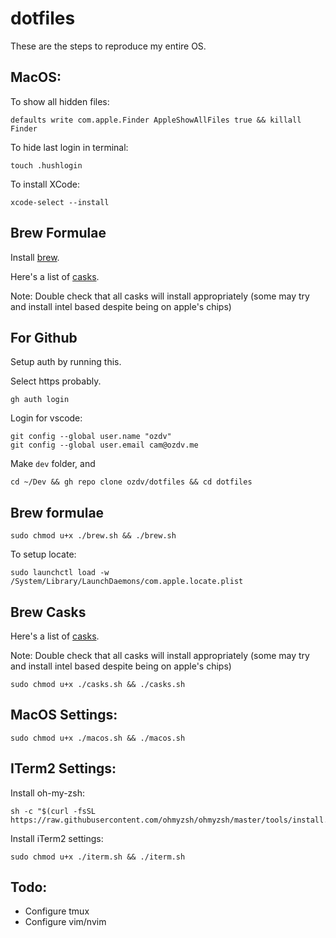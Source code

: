 # dotfiles

These are the steps to reproduce my entire OS.

## MacOS:

To show all hidden files:

```
defaults write com.apple.Finder AppleShowAllFiles true && killall Finder
```

To hide last login in terminal:

```
touch .hushlogin
```

To install XCode:

```
xcode-select --install
```

## Brew Formulae

Install [brew](https://brew.sh/).

Here's a list of [casks](https://formulae.brew.sh/cask/).

Note: Double check that all casks will install appropriately (some may try and install intel based despite being on apple's chips)

## For Github

Setup auth by running this.

Select https probably.

```
gh auth login
```

Login for vscode:

```
git config --global user.name "ozdv"
git config --global user.email cam@ozdv.me
```

Make `dev` folder, and

```
cd ~/Dev && gh repo clone ozdv/dotfiles && cd dotfiles
```

## Brew formulae

```
sudo chmod u+x ./brew.sh && ./brew.sh
```

To setup locate:

```
sudo launchctl load -w /System/Library/LaunchDaemons/com.apple.locate.plist
```

## Brew Casks

Here's a list of [casks](https://formulae.brew.sh/cask/).

Note: Double check that all casks will install appropriately (some may try and install intel based despite being on apple's chips)

```
sudo chmod u+x ./casks.sh && ./casks.sh
```

## MacOS Settings:

```
sudo chmod u+x ./macos.sh && ./macos.sh
```

## ITerm2 Settings:

Install oh-my-zsh:

```
sh -c "$(curl -fsSL https://raw.githubusercontent.com/ohmyzsh/ohmyzsh/master/tools/install.sh)"
```

Install iTerm2 settings:

```
sudo chmod u+x ./iterm.sh && ./iterm.sh
```

## Todo:

- Configure tmux
- Configure vim/nvim
